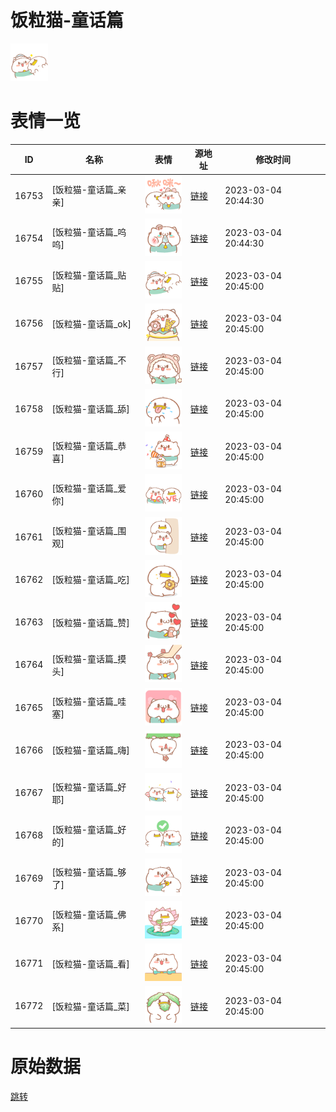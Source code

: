 # 饭粒猫-童话篇

<img src="./cover.png" height="60" alt="cover" />

# 表情一览

|ID|名称|表情|源地址|修改时间|
|----|----|----|----|----|
|16753|[饭粒猫-童话篇_亲亲]|<img src="./pic/016753_%5B饭粒猫-童话篇_亲亲%5D.png" height="60" alt="亲亲"/>|[链接](https://i0.hdslb.com/bfs/garb/6e2fa410e77aa54a9f09c356127b3af2e1ba806a.png)|2023-03-04 20:44:30|
|16754|[饭粒猫-童话篇_呜呜]|<img src="./pic/016754_%5B饭粒猫-童话篇_呜呜%5D.png" height="60" alt="呜呜"/>|[链接](https://i0.hdslb.com/bfs/garb/99d2eb477a482e3083cf5959658c6f62b19d20d9.png)|2023-03-04 20:44:30|
|16755|[饭粒猫-童话篇_贴贴]|<img src="./pic/016755_%5B饭粒猫-童话篇_贴贴%5D.png" height="60" alt="贴贴"/>|[链接](https://i0.hdslb.com/bfs/garb/347d9e6227a217f6627326c3577ff2ad05471ba0.png)|2023-03-04 20:45:00|
|16756|[饭粒猫-童话篇_ok]|<img src="./pic/016756_%5B饭粒猫-童话篇_ok%5D.png" height="60" alt="ok"/>|[链接](https://i0.hdslb.com/bfs/garb/8e04f6761323a79902252cae1d170af6cfbebcab.png)|2023-03-04 20:45:00|
|16757|[饭粒猫-童话篇_不行]|<img src="./pic/016757_%5B饭粒猫-童话篇_不行%5D.png" height="60" alt="不行"/>|[链接](https://i0.hdslb.com/bfs/garb/f890fa0f114c24adef2fa95f0eaa392137fd422d.png)|2023-03-04 20:45:00|
|16758|[饭粒猫-童话篇_舔]|<img src="./pic/016758_%5B饭粒猫-童话篇_舔%5D.png" height="60" alt="舔"/>|[链接](https://i0.hdslb.com/bfs/garb/3993f7a59deb5a40affcbdb2c29d609861cd583f.png)|2023-03-04 20:45:00|
|16759|[饭粒猫-童话篇_恭喜]|<img src="./pic/016759_%5B饭粒猫-童话篇_恭喜%5D.png" height="60" alt="恭喜"/>|[链接](https://i0.hdslb.com/bfs/garb/9a38c79fb22f9113926d83469eca421bda3e2edf.png)|2023-03-04 20:45:00|
|16760|[饭粒猫-童话篇_爱你]|<img src="./pic/016760_%5B饭粒猫-童话篇_爱你%5D.png" height="60" alt="爱你"/>|[链接](https://i0.hdslb.com/bfs/garb/153fe88428dbfd4e272e6284f6fb4062d0e0a308.png)|2023-03-04 20:45:00|
|16761|[饭粒猫-童话篇_围观]|<img src="./pic/016761_%5B饭粒猫-童话篇_围观%5D.png" height="60" alt="围观"/>|[链接](https://i0.hdslb.com/bfs/garb/1632e9b4798a28c0f6d0bb5da5fa60b3e679e13b.png)|2023-03-04 20:45:00|
|16762|[饭粒猫-童话篇_吃]|<img src="./pic/016762_%5B饭粒猫-童话篇_吃%5D.png" height="60" alt="吃"/>|[链接](https://i0.hdslb.com/bfs/garb/c9c5099f9fe628dc362f41600d9d2c8043d5a172.png)|2023-03-04 20:45:00|
|16763|[饭粒猫-童话篇_赞]|<img src="./pic/016763_%5B饭粒猫-童话篇_赞%5D.png" height="60" alt="赞"/>|[链接](https://i0.hdslb.com/bfs/garb/b0bc292d4f18055d9ee6fc8fb0c455a85cf4a170.png)|2023-03-04 20:45:00|
|16764|[饭粒猫-童话篇_摸头]|<img src="./pic/016764_%5B饭粒猫-童话篇_摸头%5D.png" height="60" alt="摸头"/>|[链接](https://i0.hdslb.com/bfs/garb/b0158a05c1c1893ac0361abe25be8104f9068ae8.png)|2023-03-04 20:45:00|
|16765|[饭粒猫-童话篇_哇塞]|<img src="./pic/016765_%5B饭粒猫-童话篇_哇塞%5D.png" height="60" alt="哇塞"/>|[链接](https://i0.hdslb.com/bfs/garb/8c41d5c09f73d4dae2e736789ddb5c4efe1533d7.png)|2023-03-04 20:45:00|
|16766|[饭粒猫-童话篇_嗨]|<img src="./pic/016766_%5B饭粒猫-童话篇_嗨%5D.png" height="60" alt="嗨"/>|[链接](https://i0.hdslb.com/bfs/garb/75cfb027ca7a268fff36332d7ed4cfb0527897a6.png)|2023-03-04 20:45:00|
|16767|[饭粒猫-童话篇_好耶]|<img src="./pic/016767_%5B饭粒猫-童话篇_好耶%5D.png" height="60" alt="好耶"/>|[链接](https://i0.hdslb.com/bfs/garb/34cb368698a971e2fd99e06aefdd46562372e50b.png)|2023-03-04 20:45:00|
|16768|[饭粒猫-童话篇_好的]|<img src="./pic/016768_%5B饭粒猫-童话篇_好的%5D.png" height="60" alt="好的"/>|[链接](https://i0.hdslb.com/bfs/garb/f8129c31a254c5a1eca741974d2d587805184adf.png)|2023-03-04 20:45:00|
|16769|[饭粒猫-童话篇_够了]|<img src="./pic/016769_%5B饭粒猫-童话篇_够了%5D.png" height="60" alt="够了"/>|[链接](https://i0.hdslb.com/bfs/garb/abcf5f092594bb629abe88ea61dd11dcd722ecf8.png)|2023-03-04 20:45:00|
|16770|[饭粒猫-童话篇_佛系]|<img src="./pic/016770_%5B饭粒猫-童话篇_佛系%5D.png" height="60" alt="佛系"/>|[链接](https://i0.hdslb.com/bfs/garb/16bae1b3885ea1e560ae37d9bc3903b03efccd57.png)|2023-03-04 20:45:00|
|16771|[饭粒猫-童话篇_看]|<img src="./pic/016771_%5B饭粒猫-童话篇_看%5D.png" height="60" alt="看"/>|[链接](https://i0.hdslb.com/bfs/garb/7fe663ce1c270ea59823625b288bbb38d9b699c6.png)|2023-03-04 20:45:00|
|16772|[饭粒猫-童话篇_菜]|<img src="./pic/016772_%5B饭粒猫-童话篇_菜%5D.png" height="60" alt="菜"/>|[链接](https://i0.hdslb.com/bfs/garb/19f818a6f54a407c6a274eb086415498f62b9547.png)|2023-03-04 20:45:00|

# 原始数据

[跳转](./raw.json)

